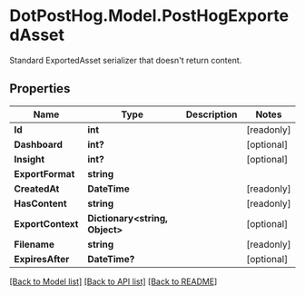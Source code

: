 # DotPostHog.Model.PostHogExportedAsset
Standard ExportedAsset serializer that doesn't return content.

## Properties

Name | Type | Description | Notes
------------ | ------------- | ------------- | -------------
**Id** | **int** |  | [readonly] 
**Dashboard** | **int?** |  | [optional] 
**Insight** | **int?** |  | [optional] 
**ExportFormat** | **string** |  | 
**CreatedAt** | **DateTime** |  | [readonly] 
**HasContent** | **string** |  | [readonly] 
**ExportContext** | **Dictionary&lt;string, Object&gt;** |  | [optional] 
**Filename** | **string** |  | [readonly] 
**ExpiresAfter** | **DateTime?** |  | [optional] 

[[Back to Model list]](../README.md#documentation-for-models) [[Back to API list]](../README.md#documentation-for-api-endpoints) [[Back to README]](../README.md)

